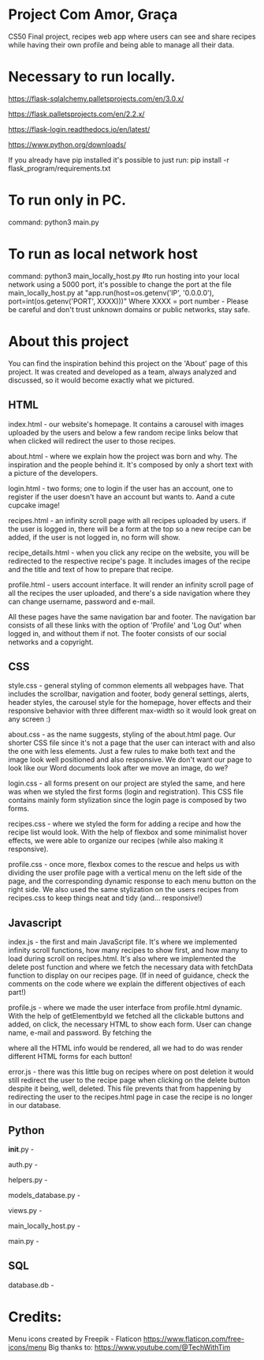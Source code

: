 # Project Com Amor, Graça
 CS50 Final project, recipes web app where users can see and share recipes while having their own profile and being able to manage all their data.

# Necessary to run locally.
https://flask-sqlalchemy.palletsprojects.com/en/3.0.x/

https://flask.palletsprojects.com/en/2.2.x/

https://flask-login.readthedocs.io/en/latest/

https://www.python.org/downloads/

If you already have pip installed it's possible to just run:
pip install -r flask_program/requirements.txt

# To run only in PC.
command: python3 main.py

# To run as local network host
command: python3 main_locally_host.py #to run hosting into your local network using a 5000 port, it's possible to change the port at the file main_locally_host.py at "app.run(host=os.getenv('IP', '0.0.0.0'), port=int(os.getenv('PORT', XXXX)))" Where XXXX = port number - Please be careful and don't trust unknown domains or public networks, stay safe.

# About this project
You can find the inspiration behind this project on the 'About' page of this project. 
It was created and developed as a team, always analyzed and discussed, so it would become exactly what we pictured.
## HTML
index.html - our website's homepage. It contains a carousel with images uploaded by the users and below a few random recipe links below that when clicked will redirect the user to those recipes.

about.html - where we explain how the project was born and why. The inspiration and the people behind it. It's composed by only a short text with a picture of the developers.

login.html - two forms; one to login if the user has an account, one to register if the user doesn't have an account but wants to. Aand a cute cupcake image!

recipes.html - an infinity scroll page with all recipes uploaded by users. if the user is logged in, there will be a form at the top so a new recipe can be added, if the user is not logged in, no form will show.

recipe_details.html - when you click any recipe on the website, you will be redirected to the respective recipe's page. It includes images of the recipe and the title and text of how to prepare that recipe.

profile.html - users account interface. It will render an infinity scroll page of all the recipes the user uploaded, and there's a side navigation where they can change username, password and e-mail.

All these pages have the same navigation bar and footer. The navigation bar consists of all these links with the option of 'Profile' and 'Log Out' when logged in, and without them if not. The footer consists of our social networks and a copyright.

## CSS

style.css - general styling of common elements all webpages have. That includes the scrollbar, navigation and footer, body general settings, alerts, header styles, the carousel style for the homepage, hover effects and their responsive behavior with three different max-width so it would look great on any screen :)

about.css - as the name suggests, styling of the about.html page. Our shorter CSS file since it's not a page that the user can interact with and also the one with less elements. Just a few rules to make both text and the image look well positioned and also responsive. We don't want our page to look like our Word documents look after we move an image, do we?

login.css - all forms present on our project are styled the same, and here was when we styled the first forms (login and registration). This CSS file contains mainly form stylization since the login page is composed by two forms. 

recipes.css - where we styled the form for adding a recipe and how the recipe list would look. With the help of flexbox and some minimalist hover effects, we were able to organize our recipes (while also making it responsive).

profile.css - once more, flexbox comes to the rescue and helps us with dividing the user profile page with a vertical menu on the left side of the page, and the corresponding dynamic response to each menu button on the right side. We also used the same stylization on the users recipes from recipes.css to keep things neat and tidy (and... responsive!)

## Javascript

index.js - the first and main JavaScript file. It's where we implemented infinity scroll functions, how many recipes to show first, and how many to load during scroll on recipes.html. It's also where we implemented the delete post function and where we fetch the necessary data with fetchData function to display on our recipes page. (If in need of guidance, check the comments on the code where we explain the different objectives of each part!)

profile.js - where we made the user interface from profile.html dynamic. With the help of getElementbyId we fetched all the clickable buttons and added, on click, the necessary HTML to show each form. User can change name, e-mail and password. By fetching the <div> where all the HTML info would be rendered, all we had to do was render different HTML forms for each button!

error.js - there was this little bug on recipes where on post deletion it would still redirect the user to the recipe page when clicking on the delete button despite it being, well, deleted. This file prevents that from happening by redirecting the user to the recipes.html page in case the recipe is no longer in our database.
## Python

__init__.py - 

auth.py - 

helpers.py -

models_database.py -

views.py -

main_locally_host.py -
 
main.py -

## SQL

database.db - 
# Credits:
Menu icons created by Freepik - Flaticon https://www.flaticon.com/free-icons/menu 
Big thanks to: https://www.youtube.com/@TechWithTim

